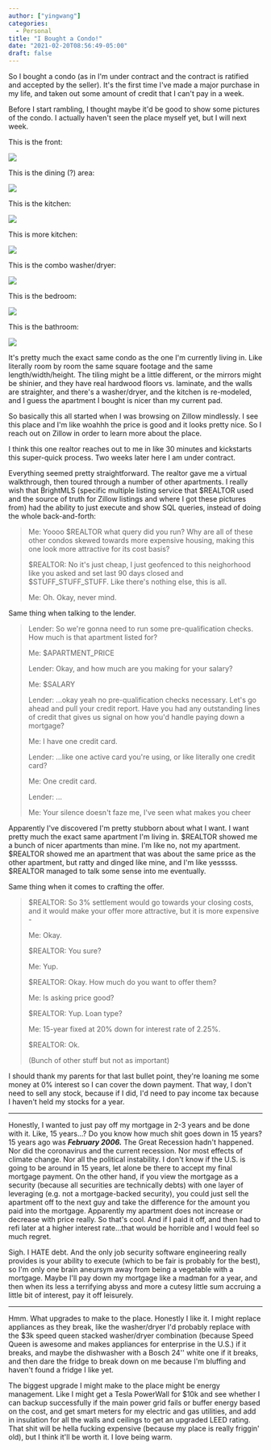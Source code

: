 ```yaml
---
author: ["yingwang"]
categories:
  - Personal
title: "I Bought a Condo!"
date: "2021-02-20T08:56:49-05:00"
draft: false
---
```


So I bought a condo (as in I'm under contract and the contract is ratified and
accepted by the seller). It's the first time I've made a major purchase in my
life, and taken out some amount of credit that I can't pay in a week.

Before I start rambling, I thought maybe it'd be good to show some pictures of
the condo. I actually haven't seen the place myself yet, but I will next week.

This is the front:

![](/img/posts/2021/02/20/condo1.jpg)

This is the dining (?) area:

![](/img/posts/2021/02/20/condo2.jpg)

This is the kitchen:

![](/img/posts/2021/02/20/condo3.jpg)

This is more kitchen:

![](/img/posts/2021/02/20/condo4.jpg)

This is the combo washer/dryer:

![](/img/posts/2021/02/20/condo5.jpg)

This is the bedroom:

![](/img/posts/2021/02/20/condo6.jpg)

This is the bathroom:

![](/img/posts/2021/02/20/condo7.jpg)

It's pretty much the exact same condo as the one I'm currently living in. Like
literally room by room the same square footage and the same length/width/height.
The tiling might be a little different, or the mirrors might be shinier, and
they have real hardwood floors vs. laminate, and the walls are straighter, and
there's a washer/dryer, and the kitchen is re-modeled, and I guess the apartment
I bought is nicer than my current pad.

So basically this all started when I was browsing on Zillow mindlessly. I see
this place and I'm like woahhh the price is good and it looks pretty nice. So I
reach out on Zillow in order to learn more about the place.

I think this one realtor reaches out to me in like 30 minutes and kickstarts
this super-quick process. Two weeks later here I am under contract.

Everything seemed pretty straightforward. The realtor gave me a virtual
walkthrough, then toured through a number of other apartments. I really wish
that BrightMLS (specific multiple listing service that $REALTOR used and the
source of truth for Zillow listings and where I got these pictures from) had the
ability to just execute and show SQL queries, instead of doing the whole
back-and-forth:

> Me: Yoooo $REALTOR what query did you run? Why are all of these other condos
> skewed towards more expensive housing, making this one look more attractive
> for its cost basis?
>
> $REALTOR: No it's just cheap, I just geofenced to this neighorhood like you
> asked and set last 90 days closed and $STUFF_STUFF_STUFF. Like there's nothing
> else, this is all.
>
> Me: Oh. Okay, never mind.

Same thing when talking to the lender.

> Lender: So we're gonna need to run some pre-qualification checks. How much is
> that apartment listed for?
>
> Me: $APARTMENT_PRICE
>
> Lender: Okay, and how much are you making for your salary?
>
> Me: $SALARY
>
> Lender: ...okay yeah no pre-qualification checks necessary. Let's go ahead and
> pull your credit report. Have you had any outstanding lines of credit that
> gives us signal on how you'd handle paying down a mortgage?
>
> Me: I have one credit card.
>
> Lender: ...like one active card you're using, or like literally one credit
> card?
>
> Me: One credit card.
>
> Lender: ...
>
> Me: Your silence doesn't faze me, I've seen what makes you cheer

Apparently I've discovered I'm pretty stubborn about what I want. I want pretty
much the exact same apartment I'm living in. $REALTOR showed me a bunch of nicer
apartments than mine. I'm like no, not my apartment. $REALTOR showed me an
apartment that was about the same price as the other apartment, but ratty and
dinged like mine, and I'm like yesssss. $REALTOR managed to talk some sense into
me eventually.

Same thing when it comes to crafting the offer.

> $REALTOR: So 3% settlement would go towards your closing costs, and it would
> make your offer more attractive, but it is more expensive -
>
> Me: Okay.
>
> $REALTOR: You sure?
>
> Me: Yup.
>
> $REALTOR: Okay. How much do you want to offer them?
>
> Me: Is asking price good?
>
> $REALTOR: Yup. Loan type?
>
> Me: 15-year fixed at 20% down for interest rate of 2.25%.
>
> $REALTOR: Ok.
>
> (Bunch of other stuff but not as important)

I should thank my parents for that last bullet point, they're loaning me some
money at 0% interest so I can cover the down payment. That way, I don't need to
sell any stock, because if I did, I'd need to pay income tax because I haven't
held my stocks for a year.

__________

Honestly, I wanted to just pay off my mortgage in 2-3 years and be done with it.
Like, 15 years...? Do you know how much shit goes down in 15 years? 15 years ago
was ***February 2006.*** The Great Recession hadn't happened. Nor did the
coronavirus and the current recession. Nor most effects of climate change. Nor
all the political instability. I don't know if the U.S. is going to be around in
15 years, let alone be there to accept my final mortgage payment. On the other
hand, if you view the mortgage as a security (because all securities are
technically debts) with one layer of leveraging (e.g. not a mortgage-backed
security), you could just sell the apartment off to the next guy and take the
difference for the amount you paid into the mortgage. Apparently my apartment
does not increase or decrease with price really. So that's cool. And if I paid
it off, and then had to refi later at a higher interest rate...that would be
horrible and I would feel so much regret.

Sigh. I HATE debt. And the only job security software engineering really
provides is your ability to execute (which to be fair is probably for the best),
so I'm only one brain aneursym away from being a vegetable with a mortgage.
Maybe I'll pay down my mortgage like a madman for a year, and then when its less
a terrifying abyss and more a cutesy little sum accruing a little bit of
interest, pay it off leisurely.

__________

Hmm. What upgrades to make to the place. Honestly I like it. I might replace
appliances as they break, like the washer/dryer I'd probably replace with the
$3k speed queen stacked washer/dryer combination (because Speed Queen is awesome
and makes appliances for enterprise in the U.S.) if it breaks, and maybe the
dishwasher with a Bosch 24'' white one if it breaks, and then dare the fridge to
break down on me because I'm bluffing and haven't found a fridge I like yet.

The biggest upgrade I might make to the place might be energy management. Like I
might get a Tesla PowerWall for $10k and see whether I can backup successfully
if the main power grid fails or buffer energy based on the cost, and get smart
meters for my electric and gas utilities, and add in insulation for all the
walls and ceilings to get an upgraded LEED rating. That shit will be hella
fucking expensive (because my place is really friggin' old), but I think it'll
be worth it. I love being warm.
